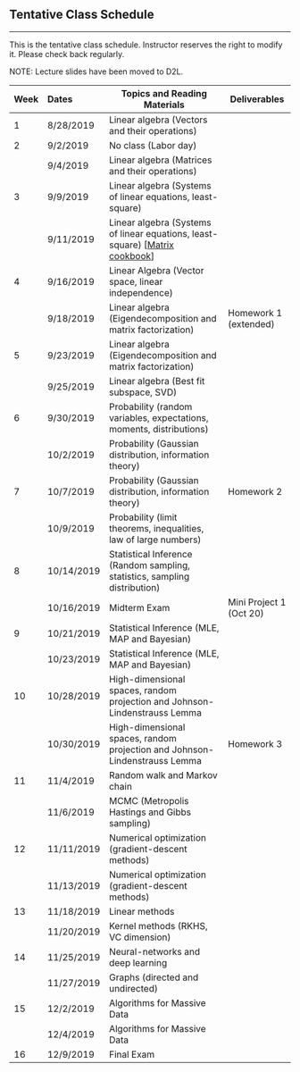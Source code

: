 ## Tentative Class Schedule
---
 This is the tentative class schedule. Instructor reserves the right to modify it. Please check back regularly. 
 
 NOTE: Lecture slides have been moved to D2L. 

| Week |    Dates   |    Topics and Reading Materials                |     Deliverables     |
|------|:-----------|------------------------------------------------|----------------------|
| 1  | 8/28/2019  | Linear algebra (Vectors and their operations)  |                    |
| 2  | 9/2/2019   |     No class (Labor day)                       |                    | 
|    | 9/4/2019   | Linear algebra (Matrices and their operations) |                    |
| 3  | 9/9/2019   | Linear algebra (Systems of linear equations, least-square)   |  |
|    | 9/11/2019  | Linear algebra (Systems of linear equations, least-square)    [[Matrix cookbook](https://www.math.uwaterloo.ca/~hwolkowi/matrixcookbook.pdf)] |                    | 
| 4  | 9/16/2019  | Linear Algebra (Vector space, linear independence) |    |
|    | 9/18/2019  | Linear algebra (Eigendecomposition and matrix factorization) | Homework 1 (extended) | 
| 5  | 9/23/2019  | Linear algebra (Eigendecomposition and matrix factorization) |  |
|    | 9/25/2019  | Linear algebra (Best fit subspace, SVD) |  |
| 6  | 9/30/2019  | Probability (random variables, expectations, moments, distributions) | |
|    | 10/2/2019  | Probability (Gaussian distribution, information theory) | |
| 7  | 10/7/2019  | Probability (Gaussian distribution, information theory) | Homework 2 |
|    | 10/9/2019  | Probability (limit theorems, inequalities, law of large numbers) | |
| 8  | 10/14/2019 | Statistical Inference (Random sampling, statistics, sampling distribution)   |  | 
|    | 10/16/2019 | Midterm Exam | Mini Project 1 (Oct 20) |
| 9  | 10/21/2019 | Statistical Inference (MLE, MAP and Bayesian) | |
|    | 10/23/2019 | Statistical Inference (MLE, MAP and Bayesian) | |
| 10 | 10/28/2019 | High-dimensional spaces, random projection and Johnson-Lindenstrauss Lemma | |
|    | 10/30/2019 | High-dimensional spaces, random projection and Johnson-Lindenstrauss Lemma | Homework 3 |
| 11 | 11/4/2019  | Random walk and Markov chain | |
|    | 11/6/2019  | MCMC (Metropolis Hastings and Gibbs sampling) | |
| 12 | 11/11/2019 | Numerical optimization (gradient-descent methods) | |
|    | 11/13/2019 | Numerical optimization (gradient-descent methods) | |
| 13 | 11/18/2019 | Linear methods | |
|    | 11/20/2019 | Kernel methods (RKHS, VC dimension) | |
| 14 | 11/25/2019 | Neural-networks and deep learning| |
|    | 11/27/2019 | Graphs (directed and undirected)  | | 
| 15 | 12/2/2019  | Algorithms for Massive Data   | |
|    | 12/4/2019  | Algorithms for Massive Data | |
| 16 | 12/9/2019  | Final Exam | |
